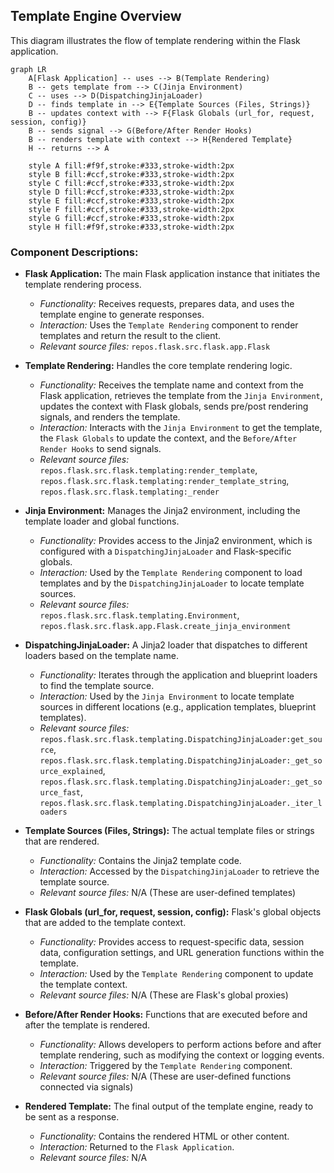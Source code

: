 ## Template Engine Overview

This diagram illustrates the flow of template rendering within the Flask application.

```mermaid
graph LR
    A[Flask Application] -- uses --> B(Template Rendering) 
    B -- gets template from --> C(Jinja Environment)
    C -- uses --> D(DispatchingJinjaLoader)
    D -- finds template in --> E{Template Sources (Files, Strings)}
    B -- updates context with --> F{Flask Globals (url_for, request, session, config)}
    B -- sends signal --> G(Before/After Render Hooks)
    B -- renders template with context --> H{Rendered Template}
    H -- returns --> A

    style A fill:#f9f,stroke:#333,stroke-width:2px
    style B fill:#ccf,stroke:#333,stroke-width:2px
    style C fill:#ccf,stroke:#333,stroke-width:2px
    style D fill:#ccf,stroke:#333,stroke-width:2px
    style E fill:#ccf,stroke:#333,stroke-width:2px
    style F fill:#ccf,stroke:#333,stroke-width:2px
    style G fill:#ccf,stroke:#333,stroke-width:2px
    style H fill:#f9f,stroke:#333,stroke-width:2px
```

### Component Descriptions:

- **Flask Application:** The main Flask application instance that initiates the template rendering process.
    - *Functionality:* Receives requests, prepares data, and uses the template engine to generate responses.
    - *Interaction:* Uses the `Template Rendering` component to render templates and return the result to the client.
    - *Relevant source files:* `repos.flask.src.flask.app.Flask`

- **Template Rendering:** Handles the core template rendering logic.
    - *Functionality:* Receives the template name and context from the Flask application, retrieves the template from the `Jinja Environment`, updates the context with Flask globals, sends pre/post rendering signals, and renders the template.
    - *Interaction:* Interacts with the `Jinja Environment` to get the template, the `Flask Globals` to update the context, and the `Before/After Render Hooks` to send signals.
    - *Relevant source files:* `repos.flask.src.flask.templating:render_template`, `repos.flask.src.flask.templating:render_template_string`, `repos.flask.src.flask.templating:_render`

- **Jinja Environment:** Manages the Jinja2 environment, including the template loader and global functions.
    - *Functionality:* Provides access to the Jinja2 environment, which is configured with a `DispatchingJinjaLoader` and Flask-specific globals.
    - *Interaction:* Used by the `Template Rendering` component to load templates and by the `DispatchingJinjaLoader` to locate template sources.
    - *Relevant source files:* `repos.flask.src.flask.templating.Environment`, `repos.flask.src.flask.app.Flask.create_jinja_environment`

- **DispatchingJinjaLoader:** A Jinja2 loader that dispatches to different loaders based on the template name.
    - *Functionality:* Iterates through the application and blueprint loaders to find the template source.
    - *Interaction:* Used by the `Jinja Environment` to locate template sources in different locations (e.g., application templates, blueprint templates).
    - *Relevant source files:* `repos.flask.src.flask.templating.DispatchingJinjaLoader:get_source`, `repos.flask.src.flask.templating.DispatchingJinjaLoader:_get_source_explained`, `repos.flask.src.flask.templating.DispatchingJinjaLoader:_get_source_fast`, `repos.flask.src.flask.templating.DispatchingJinjaLoader._iter_loaders`

- **Template Sources (Files, Strings):** The actual template files or strings that are rendered.
    - *Functionality:* Contains the Jinja2 template code.
    - *Interaction:* Accessed by the `DispatchingJinjaLoader` to retrieve the template source.
    - *Relevant source files:* N/A (These are user-defined templates)

- **Flask Globals (url_for, request, session, config):** Flask's global objects that are added to the template context.
    - *Functionality:* Provides access to request-specific data, session data, configuration settings, and URL generation functions within the template.
    - *Interaction:* Used by the `Template Rendering` component to update the template context.
    - *Relevant source files:* N/A (These are Flask's global proxies)

- **Before/After Render Hooks:** Functions that are executed before and after the template is rendered.
    - *Functionality:* Allows developers to perform actions before and after template rendering, such as modifying the context or logging events.
    - *Interaction:* Triggered by the `Template Rendering` component.
    - *Relevant source files:* N/A (These are user-defined functions connected via signals)

- **Rendered Template:** The final output of the template engine, ready to be sent as a response.
    - *Functionality:* Contains the rendered HTML or other content.
    - *Interaction:* Returned to the `Flask Application`.
    - *Relevant source files:* N/A
